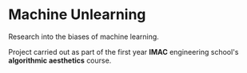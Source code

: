 # Machine Unlearning

Research into the biases of machine learning.

Project carried out as part of the first year **IMAC** engineering school's **algorithmic aesthetics** course.